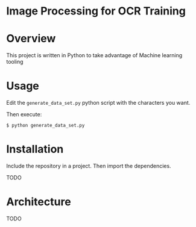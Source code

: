 Image Processing for OCR Training
=================================

# Overview

This project is written in Python to take advantage of Machine learning tooling

# Usage

Edit the `generate_data_set.py` python script with the characters you want.

Then execute: 

    $ python generate_data_set.py

# Installation

Include the repository in a project.  Then import the dependencies.

TODO

# Architecture

TODO